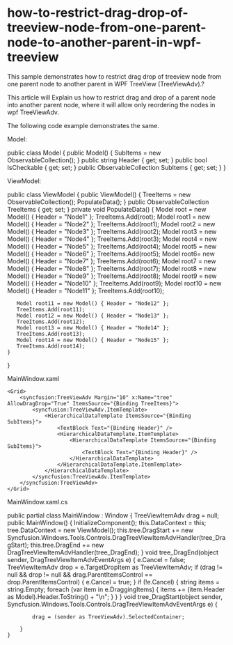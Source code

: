 # how-to-restrict-drag-drop-of-treeview-node-from-one-parent-node-to-another-parent-in-wpf-treeview
This sample demonstrates how to restrict drag drop of treeview node from one parent node to another parent in WPF TreeView (TreeViewAdv).?

This article will Explain us how to restrict drag and drop of a parent node into another parent node, where it will allow only reordering the nodes in wpf TreeViewAdv.

The following code example demonstrates the same.

Model: 

public class Model
{
   public Model()
   {
      SubItems = new ObservableCollection<Model>();
   }
   public string Header { get; set; }
   public bool IsCheckable { get; set; }
   public ObservableCollection<Model> SubItems { get; set; }
}  


ViewModel: 

public class ViewModel
{
    public ViewModel()
    {
       TreeItems = new ObservableCollection<Model>();
       PopulateData();
    }
    public ObservableCollection<Model> TreeItems { get; set; }
    private void PopulateData()
    {
         Model root = new Model() { Header = "Node1" };
         TreeItems.Add(root);
         Model root1 = new Model() { Header = "Node2" };
         TreeItems.Add(root1);
         Model root2 = new Model() { Header = "Node3" };
         TreeItems.Add(root2);
         Model root3 = new Model() { Header = "Node4" };
         TreeItems.Add(root3);
         Model root4 = new Model() { Header = "Node5" };
         TreeItems.Add(root4);
         Model root5 = new Model() { Header = "Node6" };
         TreeItems.Add(root5);
         Model root6= new Model() { Header = "Node7" };
         TreeItems.Add(root6);
         Model root7 = new Model() { Header = "Node8" };
         TreeItems.Add(root7);
         Model root8 = new Model() { Header = "Node9" };
         TreeItems.Add(root8);
         Model root9 = new Model() { Header = "Node10" };
         TreeItems.Add(root9);
         Model root10 = new Model() { Header = "Node11" };
         TreeItems.Add(root10);
         
       Model root11 = new Model() { Header = "Node12" };
       TreeItems.Add(root11);
       Model root12 = new Model() { Header = "Node13" };
       TreeItems.Add(root12);
       Model root13 = new Model() { Header = "Node14" };
       TreeItems.Add(root13);
       Model root14 = new Model() { Header = "Node15" };
       TreeItems.Add(root14);
    } 
}


MainWindow.xaml

    <Grid>        
        <syncfusion:TreeViewAdv Margin="10" x:Name="tree"   AllowDragDrop="True" ItemsSource="{Binding TreeItems}">
            <syncfusion:TreeViewAdv.ItemTemplate>
                <HierarchicalDataTemplate ItemsSource="{Binding SubItems}">
                    <TextBlock Text="{Binding Header}" />
                    <HierarchicalDataTemplate.ItemTemplate>
                        <HierarchicalDataTemplate ItemsSource="{Binding SubItems}">
                            <TextBlock Text="{Binding Header}" />
                        </HierarchicalDataTemplate>
                    </HierarchicalDataTemplate.ItemTemplate>
                </HierarchicalDataTemplate>
            </syncfusion:TreeViewAdv.ItemTemplate>
        </syncfusion:TreeViewAdv>       
    </Grid>



MainWindow.xaml.cs

  public partial class MainWindow : Window
    {
        TreeViewItemAdv drag = null;
        public MainWindow()
        {
            InitializeComponent();
            this.DataContext = this;
            tree.DataContext = new ViewModel();
            this.tree.DragStart += new Syncfusion.Windows.Tools.Controls.DragTreeViewItemAdvHandler(tree_DragStart);
            this.tree.DragEnd += new DragTreeViewItemAdvHandler(tree_DragEnd);
        }
        void tree_DragEnd(object sender, DragTreeViewItemAdvEventArgs e)
        {
            e.Cancel = false;
            TreeViewItemAdv drop = e.TargetDropItem as TreeViewItemAdv;
            if (drag != null && drop != null && drag.ParentItemsControl == drop.ParentItemsControl)
            {
                e.Cancel = true;
            }
            if (!e.Cancel)
            {
                string items = string.Empty;
                foreach (var item in e.DraggingItems)
                {
                    items += (item.Header as Model).Header.ToString() + "\n";
                }
            }
        }
        void tree_DragStart(object sender, Syncfusion.Windows.Tools.Controls.DragTreeViewItemAdvEventArgs e)
        {

            drag = (sender as TreeViewAdv).SelectedContainer;

        }
    }

